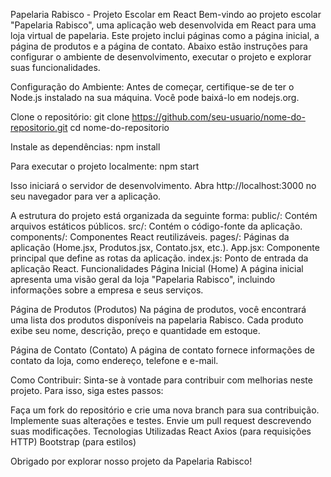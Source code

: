 Papelaria Rabisco - Projeto Escolar em React
Bem-vindo ao projeto escolar "Papelaria Rabisco", uma aplicação web desenvolvida em React para uma loja virtual de papelaria. Este projeto inclui páginas como a página inicial, a página de produtos e a página de contato. Abaixo estão instruções para configurar o ambiente de desenvolvimento, executar o projeto e explorar suas funcionalidades.

Configuração do Ambiente:
Antes de começar, certifique-se de ter o Node.js instalado na sua máquina. Você pode baixá-lo em nodejs.org.

Clone o repositório:
git clone https://github.com/seu-usuario/nome-do-repositorio.git
cd nome-do-repositorio

Instale as dependências:
npm install

Para executar o projeto localmente:
npm start

Isso iniciará o servidor de desenvolvimento. Abra http://localhost:3000 no seu navegador para ver a aplicação.

A estrutura do projeto está organizada da seguinte forma:
public/: Contém arquivos estáticos públicos.
src/: Contém o código-fonte da aplicação.
components/: Componentes React reutilizáveis.
pages/: Páginas da aplicação (Home.jsx, Produtos.jsx, Contato.jsx, etc.).
App.jsx: Componente principal que define as rotas da aplicação.
index.js: Ponto de entrada da aplicação React.
Funcionalidades
Página Inicial (Home)
A página inicial apresenta uma visão geral da loja "Papelaria Rabisco", incluindo informações sobre a empresa e seus serviços.

Página de Produtos (Produtos)
Na página de produtos, você encontrará uma lista dos produtos disponíveis na papelaria Rabisco. Cada produto exibe seu nome, descrição, preço e quantidade em estoque.

Página de Contato (Contato)
A página de contato fornece informações de contato da loja, como endereço, telefone e e-mail.

Como Contribuir:
Sinta-se à vontade para contribuir com melhorias neste projeto. Para isso, siga estes passos:

Faça um fork do repositório e crie uma nova branch para sua contribuição.
Implemente suas alterações e testes.
Envie um pull request descrevendo suas modificações.
Tecnologias Utilizadas
React
Axios (para requisições HTTP)
Bootstrap (para estilos)

Obrigado por explorar nosso projeto da Papelaria Rabisco!
